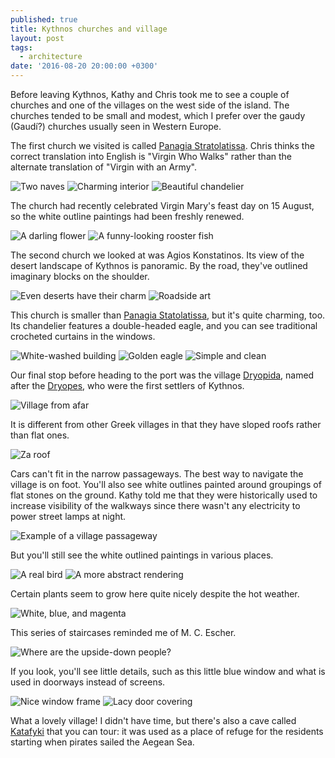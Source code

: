 ```yaml
---
published: true
title: Kythnos churches and village
layout: post
tags:
  - architecture
date: '2016-08-20 20:00:00 +0300'
---
```

Before leaving Kythnos, Kathy and Chris took me to see a couple of churches and one of the villages on the west side of the island. The churches tended to be small and modest, which I prefer over the gaudy (Gaudí?) churches usually seen in Western Europe.

<!--more-->

The first church we visited is called [Panagia Stratolatissa][stratolatissa]. Chris thinks the correct translation into English is "Virgin Who Walks" rather than the alternate translation of "Virgin with an Army".

![Two naves]({{site.baseurl}}/images/2016/08/20/kythnos-churches-and-village/stratolatissa-naves.jpeg)
![Charming interior]({{site.baseurl}}/images/2016/08/20/kythnos-churches-and-village/stratolatissa-interior.jpeg)
![Beautiful chandelier]({{site.baseurl}}/images/2016/08/20/kythnos-churches-and-village/stratolatissa-chandelier.jpeg)

The church had recently celebrated Virgin Mary's feast day on 15 August, so the white outline paintings had been freshly renewed.

![A darling flower]({{site.baseurl}}/images/2016/08/20/kythnos-churches-and-village/stratolatissa-flower.jpeg)
![A funny-looking rooster fish]({{site.baseurl}}/images/2016/08/20/kythnos-churches-and-village/stratolatissa-roosterfish.jpeg)

The second church we looked at was Agios Konstatinos. Its view of the desert landscape of Kythnos is panoramic. By the road, they've outlined imaginary blocks on the shoulder.

![Even deserts have their charm]({{site.baseurl}}/images/2016/08/20/kythnos-churches-and-village/konstatinos-view.jpeg)
![Roadside art]({{site.baseurl}}/images/2016/08/20/kythnos-churches-and-village/konstatinos-road.jpeg)

This church is smaller than [Panagia Statolatissa][stratolatissa], but it's quite charming, too. Its chandelier features a double-headed eagle, and you can see traditional crocheted curtains in the windows.

![White-washed building]({{site.baseurl}}/images/2016/08/20/kythnos-churches-and-village/konstantinos-entrance.jpeg)
![Golden eagle]({{site.baseurl}}/images/2016/08/20/kythnos-churches-and-village/konstantinos-chandelier.jpeg)
![Simple and clean]({{site.baseurl}}/images/2016/08/20/kythnos-churches-and-village/konstantinos-curtain.jpeg)

Our final stop before heading to the port was the village [Dryopida][dryopida], named after the [Dryopes](https://en.wikipedia.org/wiki/Dryopes), who were the first settlers of Kythnos.

![Village from afar]({{site.baseurl}}/images/2016/08/20/kythnos-churches-and-village/dryopida-afar.jpeg)

It is different from other Greek villages in that they have sloped roofs rather than flat ones.

![Za roof]({{site.baseurl}}/images/2016/08/20/kythnos-churches-and-village/dryopida-roof.jpeg)

Cars can't fit in the narrow passageways. The best way to navigate the village is on foot. You'll also see white outlines painted around groupings of flat stones on the ground. Kathy told me that they were historically used to increase visibility of the walkways since there wasn't any electricity to power street lamps at night.

![Example of a village passageway]({{site.baseurl}}/images/2016/08/20/kythnos-churches-and-village/dryopida-passage.jpeg)

But you'll still see the white outlined paintings in various places.

![A real bird]({{site.baseurl}}/images/2016/08/20/kythnos-churches-and-village/dryopida-paintbird.jpeg)
![A more abstract rendering]({{site.baseurl}}/images/2016/08/20/kythnos-churches-and-village/dryopida-paintabstract.jpeg)

Certain plants seem to grow here quite nicely despite the hot weather.

![White, blue, and magenta]({{site.baseurl}}/images/2016/08/20/kythnos-churches-and-village/dryopida-flowers.jpeg)

This series of staircases reminded me of M. C. Escher.

![Where are the upside-down people?]({{site.baseurl}}/images/2016/08/20/kythnos-churches-and-village/dryopida-escher.jpeg)

If you look, you'll see little details, such as this little blue window and what is used in doorways instead of screens.

![Nice window frame]({{site.baseurl}}/images/2016/08/20/kythnos-churches-and-village/dryopida-window.jpeg)
![Lacy door covering]({{site.baseurl}}/images/2016/08/20/kythnos-churches-and-village/dryopida-doorlace.jpeg)

What a lovely village! I didn't have time, but there's also a cave called [Katafyki](http://www.kythnos.net/caves.php) that you can tour: it was used as a place of refuge for the residents starting when pirates sailed the Aegean Sea.

[cs]: https://www.couchsurfing.com
[dryopida]: https://en.wikipedia.org/wiki/Dryopida
[stratolatissa]: http://www.aegeanislands.gr/islands/churches-kithnos/strathlatisa.html